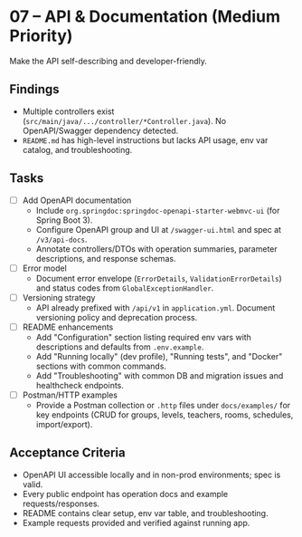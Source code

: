 # 07 – API & Documentation (Medium Priority)

Make the API self-describing and developer-friendly.

## Findings

- Multiple controllers exist (`src/main/java/.../controller/*Controller.java`). No OpenAPI/Swagger dependency detected.
- `README.md` has high-level instructions but lacks API usage, env var catalog, and troubleshooting.

## Tasks

- [ ] Add OpenAPI documentation
  - Include `org.springdoc:springdoc-openapi-starter-webmvc-ui` (for Spring Boot 3).
  - Configure OpenAPI group and UI at `/swagger-ui.html` and spec at `/v3/api-docs`.
  - Annotate controllers/DTOs with operation summaries, parameter descriptions, and response schemas.
- [ ] Error model
  - Document error envelope (`ErrorDetails`, `ValidationErrorDetails`) and status codes from `GlobalExceptionHandler`.
- [ ] Versioning strategy
  - API already prefixed with `/api/v1` in `application.yml`. Document versioning policy and deprecation process.
- [ ] README enhancements
  - Add "Configuration" section listing required env vars with descriptions and defaults from `.env.example`.
  - Add "Running locally" (dev profile), "Running tests", and "Docker" sections with common commands.
  - Add "Troubleshooting" with common DB and migration issues and healthcheck endpoints.
- [ ] Postman/HTTP examples
  - Provide a Postman collection or `.http` files under `docs/examples/` for key endpoints (CRUD for groups, levels, teachers, rooms, schedules, import/export).

## Acceptance Criteria

- OpenAPI UI accessible locally and in non-prod environments; spec is valid.
- Every public endpoint has operation docs and example requests/responses.
- README contains clear setup, env var table, and troubleshooting.
- Example requests provided and verified against running app.
